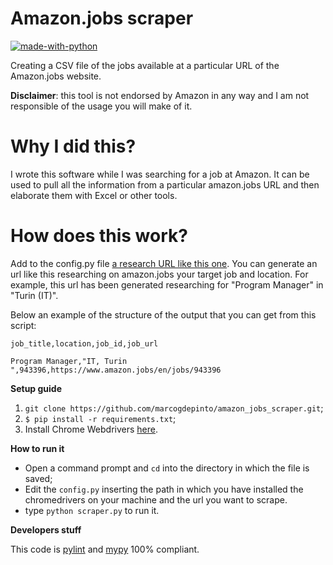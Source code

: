 # Amazon.jobs scraper

[![made-with-python](https://img.shields.io/badge/Made%20with-Python-1f425f.svg)](https://www.python.org/)

Creating a CSV file of the jobs available at a particular URL of the Amazon.jobs website.

**Disclaimer**: this tool is not endorsed by Amazon in any way and I am not responsible of the usage you will make of it.

# Why I did this?
I wrote this software while I was searching for a job at Amazon. It can be used to pull all the information from a particular amazon.jobs URL and then elaborate them with Excel or other tools.

# How does this work?
Add to the config.py file [a research URL like this one](https://www.amazon.jobs/en/search?base_query=program+manager&loc_query=Torino%2C+Piedmont%2C+Italy&latitude=45.06236&longitude=7.67994&loc_group_id=&invalid_location=false&country=ITA&city=Turin&region=Piedmont&county=Turin). You can generate an url like this researching on amazon.jobs your target job and location. For example, this url has been generated researching for "Program Manager" in "Turin (IT)". 

Below an example of the structure of the output that you can get from this script:
```
job_title,location,job_id,job_url

Program Manager,"IT, Turin ",943396,https://www.amazon.jobs/en/jobs/943396
```

**Setup guide**

1) ```git clone https://github.com/marcogdepinto/amazon_jobs_scraper.git```;
2) ```$ pip install -r requirements.txt```;
3) Install Chrome Webdrivers [here](https://sites.google.com/a/chromium.org/chromedriver/home).

**How to run it**
- Open a command prompt and ```cd``` into the directory in which the file is saved;
- Edit the ```config.py``` inserting the path in which you have installed the chromedrivers on your machine and the url you want to scrape.
- type ```python scraper.py``` to run it.

**Developers stuff**

This code is [pylint](https://www.pylint.org/) and [mypy](http://mypy-lang.org/) 100% compliant.

